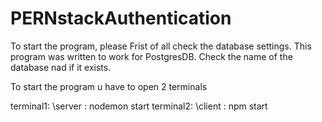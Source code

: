﻿# PERNstackAuthentication
To start the program, please Frist of all check the database settings. This program was written to work for PostgresDB.
Check the name of the database nad if it exists.

To start the program u have to open 2 terminals

terminal1: \server : nodemon start 
terminal2: \client : npm start
